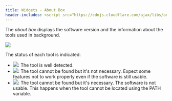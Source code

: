 ```yaml
---
title: Widgets - About Box
header-includes: <script src="https://cdnjs.cloudflare.com/ajax/libs/anchor-js/4.2.2/anchor.min.js"></script>
---
```


The _about box_ displays the software version and the information about the tools used in background.

![](img/about.png)

The status of each tool is indicated:

- ![](icons/bullet/bullet_green.png): The tool is well detected.
- ![](icons/bullet/bullet_yellow.png): The tool cannot be found but it's not necessary. Expect some features not to work properly even if the software is still usable.
- ![](icons/bullet/bullet_red.png): The tool cannot be found but it's necessary. The software is not usable. This happens when the tool cannot be located using the PATH variable.

<script>anchors.add();</script>
